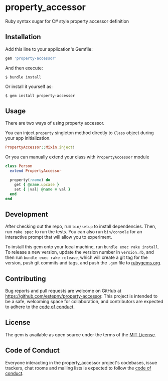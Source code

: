 # property_accessor

Ruby syntax sugar for C# style property accessor definition

## Installation

Add this line to your application's Gemfile:

```ruby
gem 'property-accessor'
```

And then execute:

    $ bundle install

Or install it yourself as:

    $ gem install property-accessor

## Usage

There are two ways of using property accessor.

You can inject `property` singleton method directly to `Class` object during your app initialization.

```ruby
PropertyAccessor::Mixin.inject!
```

Or you can manually extend your class with `PropertyAccessor` module

```ruby
class Person
  extend PropertyAccessor

  property(:name) do
    get { @name.upcase }
    set { |val| @name = val }
  end
end
```

## Development

After checking out the repo, run `bin/setup` to install dependencies. Then, run `rake spec` to run the tests. You can also run `bin/console` for an interactive prompt that will allow you to experiment.

To install this gem onto your local machine, run `bundle exec rake install`. To release a new version, update the version number in `version.rb`, and then run `bundle exec rake release`, which will create a git tag for the version, push git commits and tags, and push the `.gem` file to [rubygems.org](https://rubygems.org).

## Contributing

Bug reports and pull requests are welcome on GitHub at https://github.com/estepnv/property-accessor. This project is intended to be a safe, welcoming space for collaboration, and contributors are expected to adhere to the [code of conduct](https://github.com/estepnv/property-accessor/blob/master/CODE_OF_CONDUCT.md).


## License

The gem is available as open source under the terms of the [MIT License](https://opensource.org/licenses/MIT).

## Code of Conduct

Everyone interacting in the property_accessor project's codebases, issue trackers, chat rooms and mailing lists is expected to follow the [code of conduct](https://github.com/estepnv/property-accessor/blob/master/CODE_OF_CONDUCT.md).
